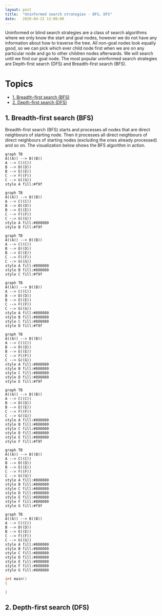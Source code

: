 ```yaml
---
layout: post
title:  "Uninformed search strategies - BFS, DFS"
date:   2020-04-22 12:00:00
---
```


Uninformed or blind search strategies are a class of search algorithms where we only know the start and goal nodes, however we do not have any information about how to traverse the tree. All non-goal nodes look equally good, so we can pick which ever child node first when we are on any particular node and go to other children nodes afterwards. We will search until we find our goal node. The most popular uninformed search strategies are Depth-first search (DFS) and Breadth-first search (BFS). 

# Topics
- [1. Breadth-first search (BFS)](#1-breadth-first-search)
- [2. Depth-first search (DFS)](#2-dreadth-first-search)

## 1. Breadth-first search (BFS)

Breadth-first search (BFS) starts and processes all nodes that are direct neighbours of starting node. Then it processes all direct neighbours of direct neighbours of starting nodes (excluding the ones already processed) and so on. The visualization below shows the BFS algorithm in action.

```mermaid
graph TB
A((A)) --> B((B))
A --> C((C))
B --> D((D))
B --> E((E))
C --> F((F))
C --> G((G))
style A fill:#f9f
```

```mermaid
graph TB
A((A)) --> B((B))
A --> C((C))
B --> D((D))
B --> E((E))
C --> F((F))
C --> G((G))
style A fill:#808080
style B fill:#f9f
```

```mermaid
graph TB
A((A)) --> B((B))
A --> C((C))
B --> D((D))
B --> E((E))
C --> F((F))
C --> G((G))
style A fill:#808080
style B fill:#808080
style C fill:#f9f
```

```mermaid
graph TB
A((A)) --> B((B))
A --> C((C))
B --> D((D))
B --> E((E))
C --> F((F))
C --> G((G))
style A fill:#808080
style B fill:#808080
style C fill:#808080
style D fill:#f9f
```


```mermaid
graph TB
A((A)) --> B((B))
A --> C((C))
B --> D((D))
B --> E((E))
C --> F((F))
C --> G((G))
style A fill:#808080
style B fill:#808080
style C fill:#808080
style D fill:#808080
style E fill:#f9f
```

```mermaid
graph TB
A((A)) --> B((B))
A --> C((C))
B --> D((D))
B --> E((E))
C --> F((F))
C --> G((G))
style A fill:#808080
style B fill:#808080
style C fill:#808080
style D fill:#808080
style E fill:#808080
style F fill:#f9f
```

```mermaid
graph TB
A((A)) --> B((B))
A --> C((C))
B --> D((D))
B --> E((E))
C --> F((F))
C --> G((G))
style A fill:#808080
style B fill:#808080
style C fill:#808080
style D fill:#808080
style E fill:#808080
style F fill:#808080
style G fill:#f9f
```

```mermaid
graph TB
A((A)) --> B((B))
A --> C((C))
B --> D((D))
B --> E((E))
C --> F((F))
C --> G((G))
style A fill:#808080
style B fill:#808080
style C fill:#808080
style D fill:#808080
style E fill:#808080
style F fill:#808080
style G fill:#808080
```


```cpp
int main() 
{

}
```
## 2. Depth-first search (DFS)


